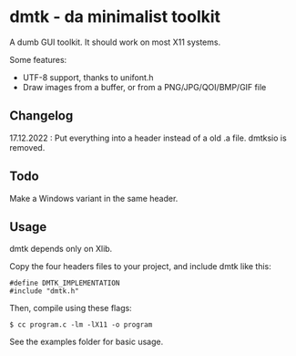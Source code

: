 # dmtk - da minimalist toolkit

A dumb GUI toolkit.
It should work on most X11 systems.

Some features:

- UTF-8 support, thanks to unifont.h
- Draw images from a buffer, or from a PNG/JPG/QOI/BMP/GIF file

## Changelog

17.12.2022 :
Put everything into a header instead of a old .a file.
dmtksio is removed.

## Todo

Make a Windows variant in the same header.

## Usage

dmtk depends only on Xlib.

Copy the four headers files to your project, and include dmtk like this:

```
#define DMTK_IMPLEMENTATION
#include "dmtk.h"
```

Then, compile using these flags:

```
$ cc program.c -lm -lX11 -o program
```

See the examples folder for basic usage.

